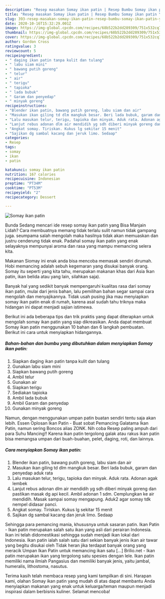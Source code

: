 ```yaml
---
description: "Resep masakan Somay ikan patin | Resep Bumbu Somay ikan patin Yang Paling Enak"
title: "Resep masakan Somay ikan patin | Resep Bumbu Somay ikan patin Yang Paling Enak"
slug: 393-resep-masakan-somay-ikan-patin-resep-bumbu-somay-ikan-patin-yang-paling-enak
date: 2020-10-16T15:32:29.001Z
image: https://img-global.cpcdn.com/recipes/68b522b2dd289309/751x532cq70/somay-ikan-patin-foto-resep-utama.jpg
thumbnail: https://img-global.cpcdn.com/recipes/68b522b2dd289309/751x532cq70/somay-ikan-patin-foto-resep-utama.jpg
cover: https://img-global.cpcdn.com/recipes/68b522b2dd289309/751x532cq70/somay-ikan-patin-foto-resep-utama.jpg
author: Gordon Cross
ratingvalue: 3
reviewcount: 5
recipeingredient:
- " daging ikan patin tanpa kulit dan tulang"
- " labu siam mini"
- " bawang putih goreng"
- " telur"
- " air"
- " terigu"
- " tapioka"
- " lada bubuk"
- " Garam dan penyedap"
- " minyak goreng"
recipeinstructions:
- "Blender ikan patin, bawang putih goreng, labu siam dan air"
- "Masukan ikan giling td dlm mangkuk besar. Beri lada bubuk, garam dan penyedap aduk rata"
- "Lalu masukan telur, terigu, tapioka dan minyak. Aduk rata. Adonan agak lembek"
- "Lanjut rebus adonan dlm air mendidih yg sdh diberi minyak goreng dan pastikan masak dg api kecil. Ambil adonan 1 sdm. Cemplungkan ke air mendidih. Masak sampai somay mengapung. Aduk2 agar somay tdk nempel didasar panci."
- "Angkat somay. Tiriskan. Kukus lg sekitar 15 menit"
- "Sajikan dg sambal kacang dan jeruk limo. Sedaap"
categories:
- Resep
tags:
- somay
- ikan
- patin

katakunci: somay ikan patin 
nutrition: 167 calories
recipecuisine: Indonesian
preptime: "PT34M"
cooktime: "PT53M"
recipeyield: "2"
recipecategory: Dessert

---
```



![Somay ikan patin](https://img-global.cpcdn.com/recipes/68b522b2dd289309/751x532cq70/somay-ikan-patin-foto-resep-utama.jpg)

Bunda Sedang mencari ide resep somay ikan patin yang Bisa Manjain Lidah? Cara membuatnya memang tidak terlalu sulit namun tidak gampang juga. seumpama salah mengolah maka hasilnya tidak akan memuaskan dan justru cenderung tidak enak. Padahal somay ikan patin yang enak selayaknya mempunyai aroma dan rasa yang mampu memancing selera kita.

Makanan Siomay ini enak anda bisa mencoba memasak sendiri dirumah. Hobi memancing adalah sebuh kegemaran yang disukai banyak orang. Somay itu seperti yang kita tahu, merupakan makanan khas dari Asia Ikan patin, ikan belida atau yang lain, silahkan saja).

Banyak hal yang sedikit banyak mempengaruhi kualitas rasa dari somay ikan patin, mulai dari jenis bahan, lalu pemilihan bahan segar sampai cara mengolah dan menyajikannya. Tidak usah pusing jika mau menyiapkan somay ikan patin enak di rumah, karena asal sudah tahu triknya maka hidangan ini dapat menjadi sajian istimewa.


Berikut ini ada beberapa tips dan trik praktis yang dapat diterapkan untuk mengolah somay ikan patin yang siap dikreasikan. Anda dapat membuat Somay ikan patin menggunakan 10 bahan dan 6 langkah pembuatan. Berikut ini cara untuk menyiapkan hidangannya.

<!--inarticleads1-->

##### Bahan-bahan dan bumbu yang dibutuhkan dalam menyiapkan Somay ikan patin:

1. Siapkan  daging ikan patin tanpa kulit dan tulang
1. Gunakan  labu siam mini
1. Siapkan  bawang putih goreng
1. Ambil  telur
1. Gunakan  air
1. Siapkan  terigu
1. Sediakan  tapioka
1. Ambil  lada bubuk
1. Ambil  Garam dan penyedap
1. Gunakan  minyak goreng


Namun, dengan menggunakan umpan patin buatan sendiri tentu saja akan lebih. Essen Oplosan Ikan Patin - Buat sobat Pemancing Galatama Ikan Patin, namun sering Boncos alias ZONK. Nih coba Resep paling ampuh dari para Suhu Mancing!! Karena ikan patin tergolong galak atau rakus ikan patin bisa memangsa umpan dari buah-buahan, pelet, daging, roti, dan lainnya. 

<!--inarticleads2-->

##### Cara menyiapkan Somay ikan patin:

1. Blender ikan patin, bawang putih goreng, labu siam dan air
1. Masukan ikan giling td dlm mangkuk besar. Beri lada bubuk, garam dan penyedap aduk rata
1. Lalu masukan telur, terigu, tapioka dan minyak. Aduk rata. Adonan agak lembek
1. Lanjut rebus adonan dlm air mendidih yg sdh diberi minyak goreng dan pastikan masak dg api kecil. Ambil adonan 1 sdm. Cemplungkan ke air mendidih. Masak sampai somay mengapung. Aduk2 agar somay tdk nempel didasar panci.
1. Angkat somay. Tiriskan. Kukus lg sekitar 15 menit
1. Sajikan dg sambal kacang dan jeruk limo. Sedaap


Sehingga para pemancing mania, khususnya untuk sasaran patin. Ikan Patin - Ikan patin merupakan salah satu ikan yang asli dari perairan Indonesia. Ikan ini telah didomestikasi sehingga sudah menjadi ikan lokal dari Indonesia. Ikan patin ialah salah satu dari sekian banyak jenis ikan air tawar yang begitu disukai oleh Tidak heran jika terdapat banyak orang yang meracik Umpan Ikan Patin untuk memancing ikan satu […] Brilio.net - Ikan patin merupakan ikan yang tergolong satu spesies dengan lele. Ikan patin memiliki nama ilmiah Pangasius dan memiliki banyak jenis, yaitu jambal, humeralis, lithostoma, nasutus. 

Terima kasih telah membaca resep yang kami tampilkan di sini. Harapan kami, olahan Somay ikan patin yang mudah di atas dapat membantu Anda menyiapkan makanan yang enak untuk keluarga/teman maupun menjadi inspirasi dalam berbisnis kuliner. Selamat mencoba!
